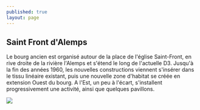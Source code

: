 ```yaml
---
published: true
layout: page
---
```

## Saint Front d'Alemps

Le bourg ancien est organisé autour de la place de l'église Saint-Front, en rive droite de la rivière l'Alemps et s'étend le long de l'actuelle D3. Jusqu'à la fin des années 1960, les nouvelles constructions viennent s'insérer dans le tissu linéaire existant, puis une nouvelle zone d'habitat se créée en extension Ouest du bourg. A l'Est, un peu à l'écart, s'installent progressivement une activité, ainsi que quelques pavillons.

![]({{site.baseurl}}/data/images/3/histoire/03_HISTOIRE_POP_EVOL_10.jpg)